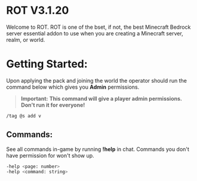 # ROT V3.1.20

Welcome to ROT. ROT is one of the bset, if not, the best Minecraft Bedrock server essential addon to use when you are creating a Minecraft server, realm, or world.

# Getting Started:

Upon applying the pack and joining the world the operator should run the command below which gives you **Admin** permissions.

> **Important:** **This command will give a player admin permissions. Don't run it for everyone!**
```bash
/tag @s add v
```

## Commands:

See all commands in-game by running **!help** in chat. Commands you don't have permission for won't show up.
```bash
-help <page: number>
-help <command: string>
```
